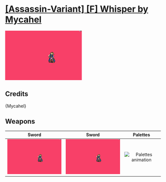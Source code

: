 # [\[Assassin-Variant\] \[F\] Whisper by Mycahel](./)

<img src="./1.%20Sword%20(Knife%20Crit)/Sword_000.png" alt="[Assassin-Variant] [F] Whisper by Mycahel standing" />

## Credits

{Mycahel}

## Weapons


|Sword |Sword |Palettes |
|  :---: | :---: | :---: |
| <img alt="Sword animation" src="./1.%20Sword%20(Knife%20Crit)/Sword.gif" /> | <img alt="Sword animation" src="./1.%20Sword%20(Magic%20Crit)/Sword.gif" /> | <img alt="Palettes animation" src="./Palettes/Palettes.gif" /> |
